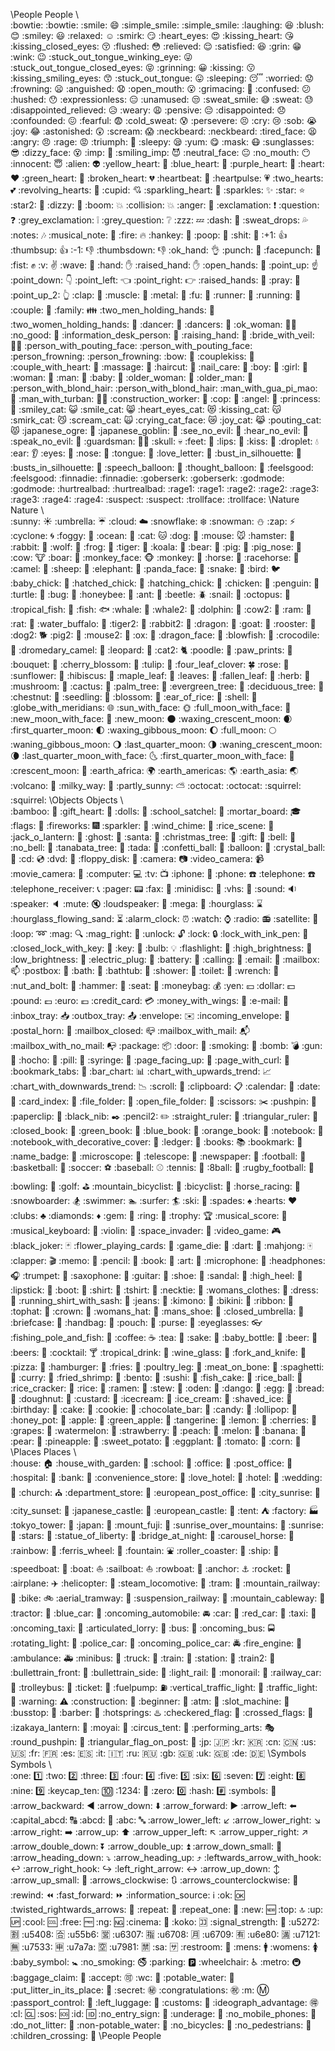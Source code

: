 \People People
\                                  
\:bowtie: :bowtie:
\:smile: :smile:
\:simple_smile: :simple_smile:
\:laughing: :laughing:
\:blush: :blush:
\:smiley: :smiley:
\:relaxed: :relaxed:
\:smirk: :smirk:
\:heart_eyes: :heart_eyes:
\:kissing_heart: :kissing_heart:
\:kissing_closed_eyes: :kissing_closed_eyes:
\:flushed: :flushed:
\:relieved: :relieved:
\:satisfied: :satisfied:
\:grin: :grin:
\:wink: :wink:
\:stuck_out_tongue_winking_eye: :stuck_out_tongue_winking_eye:
\:stuck_out_tongue_closed_eyes: :stuck_out_tongue_closed_eyes:
\:grinning: :grinning:
\:kissing: :kissing:
\:kissing_smiling_eyes: :kissing_smiling_eyes:
\:stuck_out_tongue: :stuck_out_tongue:
\:sleeping: :sleeping:
\:worried: :worried:
\:frowning: :frowning:
\:anguished: :anguished:
\:open_mouth: :open_mouth:
\:grimacing: :grimacing:
\:confused: :confused:
\:hushed: :hushed:
\:expressionless: :expressionless:
\:unamused: :unamused:
\:sweat_smile: :sweat_smile:
\:sweat: :sweat:
\:disappointed_relieved: :disappointed_relieved:
\:weary: :weary:
\:pensive: :pensive:
\:disappointed: :disappointed:
\:confounded: :confounded:
\:fearful: :fearful:
\:cold_sweat: :cold_sweat:
\:persevere: :persevere:
\:cry: :cry:
\:sob: :sob:
\:joy: :joy:
\:astonished: :astonished:
\:scream: :scream:
\:neckbeard: :neckbeard:
\:tired_face: :tired_face:
\:angry: :angry:
\:rage: :rage:
\:triumph: :triumph:
\:sleepy: :sleepy:
\:yum: :yum:
\:mask: :mask:
\:sunglasses: :sunglasses:
\:dizzy_face: :dizzy_face:
\:imp: :imp:
\:smiling_imp: :smiling_imp:
\:neutral_face: :neutral_face:
\:no_mouth: :no_mouth:
\:innocent: :innocent:
\:alien: :alien:
\:yellow_heart: :yellow_heart:
\:blue_heart: :blue_heart:
\:purple_heart: :purple_heart:
\:heart: :heart:
\:green_heart: :green_heart:
\:broken_heart: :broken_heart:
\:heartbeat: :heartbeat:
\:heartpulse: :heartpulse:
\:two_hearts: :two_hearts:
\:revolving_hearts: :revolving_hearts:
\:cupid: :cupid:
\:sparkling_heart: :sparkling_heart:
\:sparkles: :sparkles:
\:star: :star:
\:star2: :star2:
\:dizzy: :dizzy:
\:boom: :boom:
\:collision: :collision:
\:anger: :anger:
\:exclamation: :exclamation:
\:question: :question:
\:grey_exclamation: :grey_exclamation:
\:grey_question: :grey_question:
\:zzz: :zzz:
\:dash: :dash:
\:sweat_drops: :sweat_drops:
\:notes: :notes:
\:musical_note: :musical_note:
\:fire: :fire:
\:hankey: :hankey:
\:poop: :poop:
\:shit: :shit:
\:+1: :+1:
\:thumbsup: :thumbsup:
\:-1: :-1:
\:thumbsdown: :thumbsdown:
\:ok_hand: :ok_hand:
\:punch: :punch:
\:facepunch: :facepunch:
\:fist: :fist:
\:v: :v:
\:wave: :wave:
\:hand: :hand:
\:raised_hand: :raised_hand:
\:open_hands: :open_hands:
\:point_up: :point_up:
\:point_down: :point_down:
\:point_left: :point_left:
\:point_right: :point_right:
\:raised_hands: :raised_hands:
\:pray: :pray:
\:point_up_2: :point_up_2:
\:clap: :clap:
\:muscle: :muscle:
\:metal: :metal:
\:fu: :fu:
\:runner: :runner:
\:running: :running:
\:couple: :couple:
\:family: :family:
\:two_men_holding_hands: :two_men_holding_hands:
\:two_women_holding_hands: :two_women_holding_hands:
\:dancer: :dancer:
\:dancers: :dancers:
\:ok_woman: :ok_woman:
\:no_good: :no_good:
\:information_desk_person: :information_desk_person:
\:raising_hand: :raising_hand:
\:bride_with_veil: :bride_with_veil:
\:person_with_pouting_face: :person_with_pouting_face:
\:person_frowning: :person_frowning:
\:bow: :bow:
\:couplekiss: :couplekiss:
\:couple_with_heart: :couple_with_heart:
\:massage: :massage:
\:haircut: :haircut:
\:nail_care: :nail_care:
\:boy: :boy:
\:girl: :girl:
\:woman: :woman:
\:man: :man:
\:baby: :baby:
\:older_woman: :older_woman:
\:older_man: :older_man:
\:person_with_blond_hair: :person_with_blond_hair:
\:man_with_gua_pi_mao: :man_with_gua_pi_mao:
\:man_with_turban: :man_with_turban:
\:construction_worker: :construction_worker:
\:cop: :cop:
\:angel: :angel:
\:princess: :princess:
\:smiley_cat: :smiley_cat:
\:smile_cat: :smile_cat:
\:heart_eyes_cat: :heart_eyes_cat:
\:kissing_cat: :kissing_cat:
\:smirk_cat: :smirk_cat:
\:scream_cat: :scream_cat:
\:crying_cat_face: :crying_cat_face:
\:joy_cat: :joy_cat:
\:pouting_cat: :pouting_cat:
\:japanese_ogre: :japanese_ogre:
\:japanese_goblin: :japanese_goblin:
\:see_no_evil: :see_no_evil:
\:hear_no_evil: :hear_no_evil:
\:speak_no_evil: :speak_no_evil:
\:guardsman: :guardsman:
\:skull: :skull:
\:feet: :feet:
\:lips: :lips:
\:kiss: :kiss:
\:droplet: :droplet:
\:ear: :ear:
\:eyes: :eyes:
\:nose: :nose:
\:tongue: :tongue:
\:love_letter: :love_letter:
\:bust_in_silhouette: :bust_in_silhouette:
\:busts_in_silhouette: :busts_in_silhouette:
\:speech_balloon: :speech_balloon:
\:thought_balloon: :thought_balloon:
\:feelsgood: :feelsgood:
\:finnadie: :finnadie:
\:goberserk: :goberserk:
\:godmode: :godmode:
\:hurtrealbad: :hurtrealbad:
\:rage1: :rage1:
\:rage2: :rage2:
\:rage3: :rage3:
\:rage4: :rage4:
\:suspect: :suspect:
\:trollface: :trollface:
\Nature Nature
\                                  
\:sunny: :sunny:
\:umbrella: :umbrella:
\:cloud: :cloud:
\:snowflake: :snowflake:
\:snowman: :snowman:
\:zap: :zap:
\:cyclone: :cyclone:
\:foggy: :foggy:
\:ocean: :ocean:
\:cat: :cat:
\:dog: :dog:
\:mouse: :mouse:
\:hamster: :hamster:
\:rabbit: :rabbit:
\:wolf: :wolf:
\:frog: :frog:
\:tiger: :tiger:
\:koala: :koala:
\:bear: :bear:
\:pig: :pig:
\:pig_nose: :pig_nose:
\:cow: :cow:
\:boar: :boar:
\:monkey_face: :monkey_face:
\:monkey: :monkey:
\:horse: :horse:
\:racehorse: :racehorse:
\:camel: :camel:
\:sheep: :sheep:
\:elephant: :elephant:
\:panda_face: :panda_face:
\:snake: :snake:
\:bird: :bird:
\:baby_chick: :baby_chick:
\:hatched_chick: :hatched_chick:
\:hatching_chick: :hatching_chick:
\:chicken: :chicken:
\:penguin: :penguin:
\:turtle: :turtle:
\:bug: :bug:
\:honeybee: :honeybee:
\:ant: :ant:
\:beetle: :beetle:
\:snail: :snail:
\:octopus: :octopus:
\:tropical_fish: :tropical_fish:
\:fish: :fish:
\:whale: :whale:
\:whale2: :whale2:
\:dolphin: :dolphin:
\:cow2: :cow2:
\:ram: :ram:
\:rat: :rat:
\:water_buffalo: :water_buffalo:
\:tiger2: :tiger2:
\:rabbit2: :rabbit2:
\:dragon: :dragon:
\:goat: :goat:
\:rooster: :rooster:
\:dog2: :dog2:
\:pig2: :pig2:
\:mouse2: :mouse2:
\:ox: :ox:
\:dragon_face: :dragon_face:
\:blowfish: :blowfish:
\:crocodile: :crocodile:
\:dromedary_camel: :dromedary_camel:
\:leopard: :leopard:
\:cat2: :cat2:
\:poodle: :poodle:
\:paw_prints: :paw_prints:
\:bouquet: :bouquet:
\:cherry_blossom: :cherry_blossom:
\:tulip: :tulip:
\:four_leaf_clover: :four_leaf_clover:
\:rose: :rose:
\:sunflower: :sunflower:
\:hibiscus: :hibiscus:
\:maple_leaf: :maple_leaf:
\:leaves: :leaves:
\:fallen_leaf: :fallen_leaf:
\:herb: :herb:
\:mushroom: :mushroom:
\:cactus: :cactus:
\:palm_tree: :palm_tree:
\:evergreen_tree: :evergreen_tree:
\:deciduous_tree: :deciduous_tree:
\:chestnut: :chestnut:
\:seedling: :seedling:
\:blossom: :blossom:
\:ear_of_rice: :ear_of_rice:
\:shell: :shell:
\:globe_with_meridians: :globe_with_meridians:
\:sun_with_face: :sun_with_face:
\:full_moon_with_face: :full_moon_with_face:
\:new_moon_with_face: :new_moon_with_face:
\:new_moon: :new_moon:
\:waxing_crescent_moon: :waxing_crescent_moon:
\:first_quarter_moon: :first_quarter_moon:
\:waxing_gibbous_moon: :waxing_gibbous_moon:
\:full_moon: :full_moon:
\:waning_gibbous_moon: :waning_gibbous_moon:
\:last_quarter_moon: :last_quarter_moon:
\:waning_crescent_moon: :waning_crescent_moon:
\:last_quarter_moon_with_face: :last_quarter_moon_with_face:
\:first_quarter_moon_with_face: :first_quarter_moon_with_face:
\:crescent_moon: :crescent_moon:
\:earth_africa: :earth_africa:
\:earth_americas: :earth_americas:
\:earth_asia: :earth_asia:
\:volcano: :volcano:
\:milky_way: :milky_way:
\:partly_sunny: :partly_sunny:
\:octocat: :octocat:
\:squirrel: :squirrel:
\Objects Objects
\                                  
\:bamboo: :bamboo:
\:gift_heart: :gift_heart:
\:dolls: :dolls:
\:school_satchel: :school_satchel:
\:mortar_board: :mortar_board:
\:flags: :flags:
\:fireworks: :fireworks:
\:sparkler: :sparkler:
\:wind_chime: :wind_chime:
\:rice_scene: :rice_scene:
\:jack_o_lantern: :jack_o_lantern:
\:ghost: :ghost:
\:santa: :santa:
\:christmas_tree: :christmas_tree:
\:gift: :gift:
\:bell: :bell:
\:no_bell: :no_bell:
\:tanabata_tree: :tanabata_tree:
\:tada: :tada:
\:confetti_ball: :confetti_ball:
\:balloon: :balloon:
\:crystal_ball: :crystal_ball:
\:cd: :cd:
\:dvd: :dvd:
\:floppy_disk: :floppy_disk:
\:camera: :camera:
\:video_camera: :video_camera:
\:movie_camera: :movie_camera:
\:computer: :computer:
\:tv: :tv:
\:iphone: :iphone:
\:phone: :phone:
\:telephone: :telephone:
\:telephone_receiver: :telephone_receiver:
\:pager: :pager:
\:fax: :fax:
\:minidisc: :minidisc:
\:vhs: :vhs:
\:sound: :sound:
\:speaker: :speaker:
\:mute: :mute:
\:loudspeaker: :loudspeaker:
\:mega: :mega:
\:hourglass: :hourglass:
\:hourglass_flowing_sand: :hourglass_flowing_sand:
\:alarm_clock: :alarm_clock:
\:watch: :watch:
\:radio: :radio:
\:satellite: :satellite:
\:loop: :loop:
\:mag: :mag:
\:mag_right: :mag_right:
\:unlock: :unlock:
\:lock: :lock:
\:lock_with_ink_pen: :lock_with_ink_pen:
\:closed_lock_with_key: :closed_lock_with_key:
\:key: :key:
\:bulb: :bulb:
\:flashlight: :flashlight:
\:high_brightness: :high_brightness:
\:low_brightness: :low_brightness:
\:electric_plug: :electric_plug:
\:battery: :battery:
\:calling: :calling:
\:email: :email:
\:mailbox: :mailbox:
\:postbox: :postbox:
\:bath: :bath:
\:bathtub: :bathtub:
\:shower: :shower:
\:toilet: :toilet:
\:wrench: :wrench:
\:nut_and_bolt: :nut_and_bolt:
\:hammer: :hammer:
\:seat: :seat:
\:moneybag: :moneybag:
\:yen: :yen:
\:dollar: :dollar:
\:pound: :pound:
\:euro: :euro:
\:credit_card: :credit_card:
\:money_with_wings: :money_with_wings:
\:e-mail: :e-mail:
\:inbox_tray: :inbox_tray:
\:outbox_tray: :outbox_tray:
\:envelope: :envelope:
\:incoming_envelope: :incoming_envelope:
\:postal_horn: :postal_horn:
\:mailbox_closed: :mailbox_closed:
\:mailbox_with_mail: :mailbox_with_mail:
\:mailbox_with_no_mail: :mailbox_with_no_mail:
\:package: :package:
\:door: :door:
\:smoking: :smoking:
\:bomb: :bomb:
\:gun: :gun:
\:hocho: :hocho:
\:pill: :pill:
\:syringe: :syringe:
\:page_facing_up: :page_facing_up:
\:page_with_curl: :page_with_curl:
\:bookmark_tabs: :bookmark_tabs:
\:bar_chart: :bar_chart:
\:chart_with_upwards_trend: :chart_with_upwards_trend:
\:chart_with_downwards_trend: :chart_with_downwards_trend:
\:scroll: :scroll:
\:clipboard: :clipboard:
\:calendar: :calendar:
\:date: :date:
\:card_index: :card_index:
\:file_folder: :file_folder:
\:open_file_folder: :open_file_folder:
\:scissors: :scissors:
\:pushpin: :pushpin:
\:paperclip: :paperclip:
\:black_nib: :black_nib:
\:pencil2: :pencil2:
\:straight_ruler: :straight_ruler:
\:triangular_ruler: :triangular_ruler:
\:closed_book: :closed_book:
\:green_book: :green_book:
\:blue_book: :blue_book:
\:orange_book: :orange_book:
\:notebook: :notebook:
\:notebook_with_decorative_cover: :notebook_with_decorative_cover:
\:ledger: :ledger:
\:books: :books:
\:bookmark: :bookmark:
\:name_badge: :name_badge:
\:microscope: :microscope:
\:telescope: :telescope:
\:newspaper: :newspaper:
\:football: :football:
\:basketball: :basketball:
\:soccer: :soccer:
\:baseball: :baseball:
\:tennis: :tennis:
\:8ball: :8ball:
\:rugby_football: :rugby_football:
\:bowling: :bowling:
\:golf: :golf:
\:mountain_bicyclist: :mountain_bicyclist:
\:bicyclist: :bicyclist:
\:horse_racing: :horse_racing:
\:snowboarder: :snowboarder:
\:swimmer: :swimmer:
\:surfer: :surfer:
\:ski: :ski:
\:spades: :spades:
\:hearts: :hearts:
\:clubs: :clubs:
\:diamonds: :diamonds:
\:gem: :gem:
\:ring: :ring:
\:trophy: :trophy:
\:musical_score: :musical_score:
\:musical_keyboard: :musical_keyboard:
\:violin: :violin:
\:space_invader: :space_invader:
\:video_game: :video_game:
\:black_joker: :black_joker:
\:flower_playing_cards: :flower_playing_cards:
\:game_die: :game_die:
\:dart: :dart:
\:mahjong: :mahjong:
\:clapper: :clapper:
\:memo: :memo:
\:pencil: :pencil:
\:book: :book:
\:art: :art:
\:microphone: :microphone:
\:headphones: :headphones:
\:trumpet: :trumpet:
\:saxophone: :saxophone:
\:guitar: :guitar:
\:shoe: :shoe:
\:sandal: :sandal:
\:high_heel: :high_heel:
\:lipstick: :lipstick:
\:boot: :boot:
\:shirt: :shirt:
\:tshirt: :tshirt:
\:necktie: :necktie:
\:womans_clothes: :womans_clothes:
\:dress: :dress:
\:running_shirt_with_sash: :running_shirt_with_sash:
\:jeans: :jeans:
\:kimono: :kimono:
\:bikini: :bikini:
\:ribbon: :ribbon:
\:tophat: :tophat:
\:crown: :crown:
\:womans_hat: :womans_hat:
\:mans_shoe: :mans_shoe:
\:closed_umbrella: :closed_umbrella:
\:briefcase: :briefcase:
\:handbag: :handbag:
\:pouch: :pouch:
\:purse: :purse:
\:eyeglasses: :eyeglasses:
\:fishing_pole_and_fish: :fishing_pole_and_fish:
\:coffee: :coffee:
\:tea: :tea:
\:sake: :sake:
\:baby_bottle: :baby_bottle:
\:beer: :beer:
\:beers: :beers:
\:cocktail: :cocktail:
\:tropical_drink: :tropical_drink:
\:wine_glass: :wine_glass:
\:fork_and_knife: :fork_and_knife:
\:pizza: :pizza:
\:hamburger: :hamburger:
\:fries: :fries:
\:poultry_leg: :poultry_leg:
\:meat_on_bone: :meat_on_bone:
\:spaghetti: :spaghetti:
\:curry: :curry:
\:fried_shrimp: :fried_shrimp:
\:bento: :bento:
\:sushi: :sushi:
\:fish_cake: :fish_cake:
\:rice_ball: :rice_ball:
\:rice_cracker: :rice_cracker:
\:rice: :rice:
\:ramen: :ramen:
\:stew: :stew:
\:oden: :oden:
\:dango: :dango:
\:egg: :egg:
\:bread: :bread:
\:doughnut: :doughnut:
\:custard: :custard:
\:icecream: :icecream:
\:ice_cream: :ice_cream:
\:shaved_ice: :shaved_ice:
\:birthday: :birthday:
\:cake: :cake:
\:cookie: :cookie:
\:chocolate_bar: :chocolate_bar:
\:candy: :candy:
\:lollipop: :lollipop:
\:honey_pot: :honey_pot:
\:apple: :apple:
\:green_apple: :green_apple:
\:tangerine: :tangerine:
\:lemon: :lemon:
\:cherries: :cherries:
\:grapes: :grapes:
\:watermelon: :watermelon:
\:strawberry: :strawberry:
\:peach: :peach:
\:melon: :melon:
\:banana: :banana:
\:pear: :pear:
\:pineapple: :pineapple:
\:sweet_potato: :sweet_potato:
\:eggplant: :eggplant:
\:tomato: :tomato:
\:corn: :corn:
\Places Places
\                                  
\:house: :house:
\:house_with_garden: :house_with_garden:
\:school: :school:
\:office: :office:
\:post_office: :post_office:
\:hospital: :hospital:
\:bank: :bank:
\:convenience_store: :convenience_store:
\:love_hotel: :love_hotel:
\:hotel: :hotel:
\:wedding: :wedding:
\:church: :church:
\:department_store: :department_store:
\:european_post_office: :european_post_office:
\:city_sunrise: :city_sunrise:
\:city_sunset: :city_sunset:
\:japanese_castle: :japanese_castle:
\:european_castle: :european_castle:
\:tent: :tent:
\:factory: :factory:
\:tokyo_tower: :tokyo_tower:
\:japan: :japan:
\:mount_fuji: :mount_fuji:
\:sunrise_over_mountains: :sunrise_over_mountains:
\:sunrise: :sunrise:
\:stars: :stars:
\:statue_of_liberty: :statue_of_liberty:
\:bridge_at_night: :bridge_at_night:
\:carousel_horse: :carousel_horse:
\:rainbow: :rainbow:
\:ferris_wheel: :ferris_wheel:
\:fountain: :fountain:
\:roller_coaster: :roller_coaster:
\:ship: :ship:
\:speedboat: :speedboat:
\:boat: :boat:
\:sailboat: :sailboat:
\:rowboat: :rowboat:
\:anchor: :anchor:
\:rocket: :rocket:
\:airplane: :airplane:
\:helicopter: :helicopter:
\:steam_locomotive: :steam_locomotive:
\:tram: :tram:
\:mountain_railway: :mountain_railway:
\:bike: :bike:
\:aerial_tramway: :aerial_tramway:
\:suspension_railway: :suspension_railway:
\:mountain_cableway: :mountain_cableway:
\:tractor: :tractor:
\:blue_car: :blue_car:
\:oncoming_automobile: :oncoming_automobile:
\:car: :car:
\:red_car: :red_car:
\:taxi: :taxi:
\:oncoming_taxi: :oncoming_taxi:
\:articulated_lorry: :articulated_lorry:
\:bus: :bus:
\:oncoming_bus: :oncoming_bus:
\:rotating_light: :rotating_light:
\:police_car: :police_car:
\:oncoming_police_car: :oncoming_police_car:
\:fire_engine: :fire_engine:
\:ambulance: :ambulance:
\:minibus: :minibus:
\:truck: :truck:
\:train: :train:
\:station: :station:
\:train2: :train2:
\:bullettrain_front: :bullettrain_front:
\:bullettrain_side: :bullettrain_side:
\:light_rail: :light_rail:
\:monorail: :monorail:
\:railway_car: :railway_car:
\:trolleybus: :trolleybus:
\:ticket: :ticket:
\:fuelpump: :fuelpump:
\:vertical_traffic_light: :vertical_traffic_light:
\:traffic_light: :traffic_light:
\:warning: :warning:
\:construction: :construction:
\:beginner: :beginner:
\:atm: :atm:
\:slot_machine: :slot_machine:
\:busstop: :busstop:
\:barber: :barber:
\:hotsprings: :hotsprings:
\:checkered_flag: :checkered_flag:
\:crossed_flags: :crossed_flags:
\:izakaya_lantern: :izakaya_lantern:
\:moyai: :moyai:
\:circus_tent: :circus_tent:
\:performing_arts: :performing_arts:
\:round_pushpin: :round_pushpin:
\:triangular_flag_on_post: :triangular_flag_on_post:
\:jp: :jp:
\:kr: :kr:
\:cn: :cn:
\:us: :us:
\:fr: :fr:
\:es: :es:
\:it: :it:
\:ru: :ru:
\:gb: :gb:
\:uk: :uk:
\:de: :de:
\Symbols Symbols
\                                  
\:one: :one:
\:two: :two:
\:three: :three:
\:four: :four:
\:five: :five:
\:six: :six:
\:seven: :seven:
\:eight: :eight:
\:nine: :nine:
\:keycap_ten: :keycap_ten:
\:1234: :1234:
\:zero: :zero:
\:hash: :hash:
\:symbols: :symbols:
\:arrow_backward: :arrow_backward:
\:arrow_down: :arrow_down:
\:arrow_forward: :arrow_forward:
\:arrow_left: :arrow_left:
\:capital_abcd: :capital_abcd:
\:abcd: :abcd:
\:abc: :abc:
\:arrow_lower_left: :arrow_lower_left:
\:arrow_lower_right: :arrow_lower_right:
\:arrow_right: :arrow_right:
\:arrow_up: :arrow_up:
\:arrow_upper_left: :arrow_upper_left:
\:arrow_upper_right: :arrow_upper_right:
\:arrow_double_down: :arrow_double_down:
\:arrow_double_up: :arrow_double_up:
\:arrow_down_small: :arrow_down_small:
\:arrow_heading_down: :arrow_heading_down:
\:arrow_heading_up: :arrow_heading_up:
\:leftwards_arrow_with_hook: :leftwards_arrow_with_hook:
\:arrow_right_hook: :arrow_right_hook:
\:left_right_arrow: :left_right_arrow:
\:arrow_up_down: :arrow_up_down:
\:arrow_up_small: :arrow_up_small:
\:arrows_clockwise: :arrows_clockwise:
\:arrows_counterclockwise: :arrows_counterclockwise:
\:rewind: :rewind:
\:fast_forward: :fast_forward:
\:information_source: :information_source:
\:ok: :ok:
\:twisted_rightwards_arrows: :twisted_rightwards_arrows:
\:repeat: :repeat:
\:repeat_one: :repeat_one:
\:new: :new:
\:top: :top:
\:up: :up:
\:cool: :cool:
\:free: :free:
\:ng: :ng:
\:cinema: :cinema:
\:koko: :koko:
\:signal_strength: :signal_strength:
\:u5272: :u5272:
\:u5408: :u5408:
\:u55b6: :u55b6:
\:u6307: :u6307:
\:u6708: :u6708:
\:u6709: :u6709:
\:u6e80: :u6e80:
\:u7121: :u7121:
\:u7533: :u7533:
\:u7a7a: :u7a7a:
\:u7981: :u7981:
\:sa: :sa:
\:restroom: :restroom:
\:mens: :mens:
\:womens: :womens:
\:baby_symbol: :baby_symbol:
\:no_smoking: :no_smoking:
\:parking: :parking:
\:wheelchair: :wheelchair:
\:metro: :metro:
\:baggage_claim: :baggage_claim:
\:accept: :accept:
\:wc: :wc:
\:potable_water: :potable_water:
\:put_litter_in_its_place: :put_litter_in_its_place:
\:secret: :secret:
\:congratulations: :congratulations:
\:m: :m:
\:passport_control: :passport_control:
\:left_luggage: :left_luggage:
\:customs: :customs:
\:ideograph_advantage: :ideograph_advantage:
\:cl: :cl:
\:sos: :sos:
\:id: :id:
\:no_entry_sign: :no_entry_sign:
\:underage: :underage:
\:no_mobile_phones: :no_mobile_phones:
\:do_not_litter: :do_not_litter:
\:non-potable_water: :non-potable_water:
\:no_bicycles: :no_bicycles:
\:no_pedestrians: :no_pedestrians:
\:children_crossing: :children_crossing:
\People People
